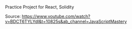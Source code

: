Practice Project for React, Solidity

Source: https://www.youtube.com/watch?v=BDCT6TYLYdI&t=10825s&ab_channel=JavaScriptMastery

